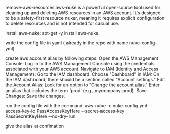 remove-aws-resources
aws-nuke is a powerful open-source tool used for cleaning up and deleting AWS resources in an AWS account. It's designed to be a safety-first resource nuker, meaning it requires explicit configuration to delete resources and is not intended for casual use.

install aws-nuke: apt-get -y install aws-nuke

write the config file in yaml ( already in the repo with name nuke-config-yml)

create aws account alias by following steps: Open the AWS Management Console: Log in to the AWS Management Console using the credentials associated with your AWS account. Navigate to IAM (Identity and Access Management): Go to the IAM dashboard. Choose "Dashboard" in IAM: On the IAM dashboard, there should be a section called "Account settings." Edit the Account Alias: Look for an option to "Change the account alias." Enter an alias that includes the term 'prod' (e.g., mycompany-prod). Save Changes: Save the changes.

run the config file with the command: aws-nuke -c nuke-config.yml --access-key-id PassAccessKeyHere --secret-access-key PassSecretKeyHere --no-dry-run

give the alias at confimation
